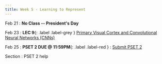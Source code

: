 ```yaml
---
title: Week 5 - Learning to Represent
---
```


Feb 21
: **No Class -- President's Day**

Feb 23
:  **LEC 9**{: .label .label-grey } [Primary Visual Cortex and Convolutional Neural Networks (CNNs)](#)

Feb 25
:  **PSET 2 DUE @ 11:59PM**{: .label .label-red } 
    : [Submit PSET 2](https://canvas.harvard.edu/courses/97916/assignments/532855)

Section
: PSET 2 help
